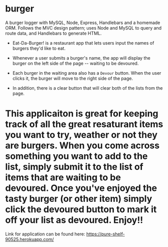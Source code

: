 # burger
A burger logger with MySQL, Node, Express, Handlebars and a homemade ORM. Follows the MVC design pattern; uses Node and MySQL to query and route data, and Handlebars to generate HTML.


* Eat-Da-Burger! is a restaurant app that lets users input the names of burgers they'd like to eat.

* Whenever a user submits a burger's name, the app will display the burger on the left side of the page -- waiting to be devoured.

* Each burger in the waiting area also has a `Devour` button. When the user clicks it, the burger will move to the right side of the page.

* In addition, there is a clear button that will clear both of the lists from the page.

# This applicaiton is great for keeping track of all the great resaturant items you want to try, weather or not they are burgers. When you come across something you want to add to the list, simply submit it to the list of items that are waiting to be devoured. Once you've enjoyed the tasty burger (or other item) simply click the devoured button to mark it off your list as devoured. Enjoy!!

Link for application can be found here: https://pure-shelf-90525.herokuapp.com/
